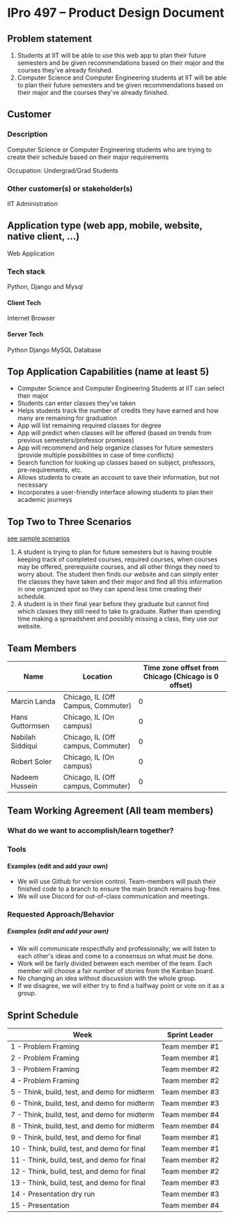 # IPro 497 – Product Design Document

## Problem statement
1. Students at IIT will be able to use this web app to plan their future semesters and be given recommendations based on their major and the courses they’ve already finished.
2. Computer Science and Computer Engineering students at IIT will be able to plan their future semesters and be given recommendations based on their major and the courses they’ve already finished. 

 
## Customer
### Description
Computer Science or Computer Engineering students who are trying to create their schedule based on their major requirements 

Occupation: Undergrad/Grad Students 

### Other customer(s) or stakeholder(s)
IIT Administration 
 
## Application type (web app, mobile, website, native client, …)
Web Application
 
### Tech stack
Python, Django and Mysql <br>

#### Client Tech 
Internet Browser 
#### Server Tech
Python
Django
MySQL Database

## Top Application Capabilities (name at least 5)
* Computer Science and Computer Engineering Students at IIT can select their major  
* Students can enter classes they’ve taken 
* Helps students track the number of credits they have earned and how many are remaining for graduation  
* App will list remaining required classes for degree 
* App will predict when classes will be offered (based on trends from previous semesters/professor promises) 
* App will recommend and help organize classes for future semesters (provide multiple possibilities in case of time conflicts) 
* Search function for looking up classes based on subject, professors, pre-requirements, etc.  
* Allows students to create an account to save their information, but not necessary 
* Incorporates a user-friendly interface allowing students to plan their academic journeys 


## Top Two to Three Scenarios
[see sample scenarios](https://github.com/mschray/IPro497Sample/blob/main/Examples/ScenarioExample.md)

1. A student is trying to plan for future semesters but is having trouble keeping track of completed courses, required courses, when courses may be offered, prerequisite courses, and all other things they need to worry about. The student then finds our website and can simply enter the classes they have taken and their major and find all this information in one organized spot so they can spend less time creating their schedule. 
2. A student is in their final year before they graduate but cannot find which classes they still need to take to graduate. Rather than spending time making a spreadsheet and possibly missing a class, they use our website.  


## Team Members

| Name |	Location	| Time zone offset from Chicago (Chicago is 0 offset)|
| --- | --- | --- |
| Marcin Landa  | Chicago, IL (Off Campus, Commuter)  | 0 |
| Hans Guttormsen  | Chicago, IL (On campus)  | 0 |
| Nabilah Siddiqui  | Chicago, IL (Off campus, Commuter)  | 0 |
| Robert Soler  | Chicago, IL (On campus)  | 0 |
| Nadeem Hussein  | Chicago, IL (Off campus, Commuter)  | 0 |

## Team Working Agreement (All team members)
### What do we want to accomplish/learn together?

### Tools
#### Examples (edit and add your own)
- We will use Github for version control. Team-members will push their finished code to a branch to ensure the main branch remains bug-free.
- We will use Discord for out-of-class communication and meetings. 

### Requested Approach/Behavior 
##### Examples (edit and add your own)
- We will communicate respectfully and professionally; we will listen to each other's ideas and come to a consensus on what must be done. 
- Work will be fairly divided between each member of the team.  Each member will choose a fair number of stories from the Kanban board. 
- No changing an idea without discussion with the whole group. 
- If we disagree, we will either try to find a halfway point or vote on it as a group. 


## Sprint Schedule

| Week | Sprint Leader |
| --------  | ------------------- |
| 1 - Problem Framing                                 | Team member #1|
| 2 - Problem Framing                                 | Team member #1|
| 3 - Problem Framing                                 | Team member #2|
| 4 - Problem Framing                                 | Team member #2|
| 5 - Think, build, test, and demo for midterm        | Team member #3|
| 6 - Think, build, test, and demo for midterm        | Team member #3|
| 7 - Think, build, test, and demo for midterm        | Team member #4|
| 8 - Think, build, test, and demo for midterm        | Team member #4|
| 9 - Think, build, test, and demo for final          | Team member #1|
| 10 - Think, build, test, and demo for final	        | Team member #1|
| 11 - Think, build, test, and demo for final         | Team member #2|
| 12 - Think, build, test, and demo for final         | Team member #2|
| 13 - Think, build, test, and demo for final         | Team member #3|
| 14 - Presentation dry run                           | Team member #3|
| 15 - Presentation                                   | Team member #4|


